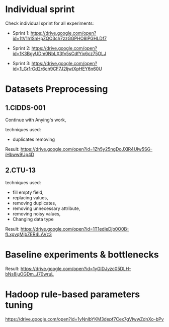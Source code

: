 # Individual sprint
Check  individual sprint for all experiments:

* Sprint 1: https://drive.google.com/open?id=1tV1h1SnHpZQO3ch7zzGGPHO8lPGHLDf7

* Sprint 2: https://drive.google.com/open?id=1K3BgyUDm0NbLX3fv5sCdfYix6cz75OLJ

* Sprint 3: https://drive.google.com/open?id=1LGr1rGd2r6ch9CF7J2IjwtXpHEY6n60U

# Datasets Preprocessing

 ## 1.CIDDS-001 
  Continue with Anying's work,

techniques used: 
* duplicates removing

Result: 
https://drive.google.com/open?id=1Zh5y25ngDoJXlR4Ulw5SG-iHbww9Up4D


## 2.CTU-13
techniques used: 
* fill empty field, 
* replacing values, 
* removing duplicates, 
* removing unnecessary attribute, 
* removing noisy values, 
* Changing data type

Result:
https://drive.google.com/open?id=1T1edleDjb0O0B-fLxgvqMjbZER4LAVz3


# Baseline experiments & bottlenecks
Result:
https://drive.google.com/open?id=1yGIDJyzc05DLH-bNs8juOGDm_J70wruL

# Hadoop rule-based parameters tuning
https://drive.google.com/open?id=1yNnIbYKM3depf7Cex7gVlwwZdnXo-bPv

